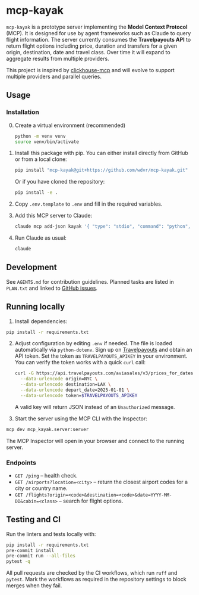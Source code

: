 # mcp-kayak

`mcp-kayak` is a prototype server implementing the **Model Context Protocol** (MCP). It is designed for use by agent frameworks such as Claude to query flight information. The server currently consumes the **Travelpayouts API** to return flight options including price, duration and transfers for a given origin, destination, date and travel class. Over time it will expand to aggregate results from multiple providers.

This project is inspired by [clickhouse-mcp](https://github.com/izaitsevfb/clickhouse-mcp) and will evolve to support multiple providers and parallel queries.

## Usage

### Installation

0. Create a virtual environment (recommended)

   ```bash
   python -m venv venv
   source venv/bin/activate
   ```

1. Install this package with pip. You can either install directly from GitHub
   or from a local clone:

   ```bash
   pip install "mcp-kayak@git+https://github.com/wdvr/mcp-kayak.git"
   ```

   Or if you have cloned the repository:

   ```bash
   pip install -e .
   ```

2. Copy `.env.template` to `.env` and fill in the required variables.

3. Add this MCP server to Claude:

   ```bash
   claude mcp add-json kayak '{ "type": "stdio", "command": "python", "args": [ "-m", "mcp_kayak" ], "env": {} }'
   ```

4. Run Claude as usual:

   ```bash
   claude
   ```

## Development

See `AGENTS.md` for contribution guidelines. Planned tasks are listed in `PLAN.txt` and linked to [GitHub issues](https://github.com/wdvr/mcp-kayak/issues).

## Running locally

1. Install dependencies:

```bash
pip install -r requirements.txt
```

2. Adjust configuration by editing `.env` if needed. The file is loaded automatically via `python-dotenv`.
   Sign up on [Travelpayouts](https://www.travelpayouts.com/) and obtain an API token.
   Set the token as `TRAVELPAYOUTS_APIKEY` in your environment. You can verify
   the token works with a quick `curl` call:

   ```bash
   curl -G https://api.travelpayouts.com/aviasales/v3/prices_for_dates \
     --data-urlencode origin=NYC \
     --data-urlencode destination=LAX \
     --data-urlencode depart_date=2025-01-01 \
     --data-urlencode token=$TRAVELPAYOUTS_APIKEY
   ```
   A valid key will return JSON instead of an `Unauthorized` message.

3. Start the server using the MCP CLI with the Inspector:

```bash
mcp dev mcp_kayak.server:server
```

The MCP Inspector will open in your browser and connect to the running server.

### Endpoints

- `GET /ping` – health check.
- `GET /airports?location=<city>` – return the closest airport codes for a city or country name.
- `GET /flights?origin=<code>&destination=<code>&date=YYYY-MM-DD&cabin=<class>` – search for flight options.

## Testing and CI

Run the linters and tests locally with:

```bash
pip install -r requirements.txt
pre-commit install
pre-commit run --all-files
pytest -q
```

All pull requests are checked by the CI workflows, which run `ruff` and
`pytest`. Mark the workflows as required in the repository settings to block
merges when they fail.
